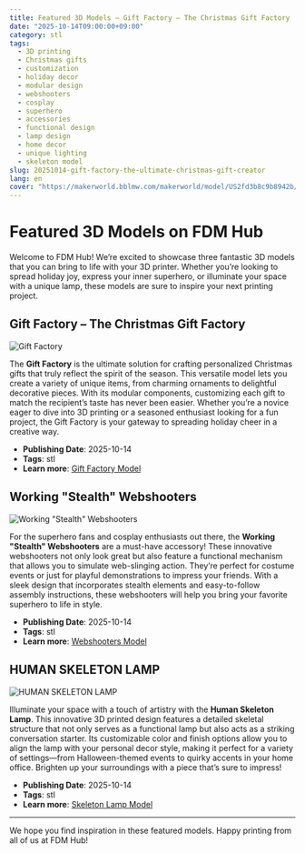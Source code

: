 ```yaml
---
title: Featured 3D Models – Gift Factory – The Christmas Gift Factory
date: "2025-10-14T09:00:00+09:00"
category: stl
tags:
  - 3D printing
  - Christmas gifts
  - customization
  - holiday decor
  - modular design
  - webshooters
  - cosplay
  - superhero
  - accessories
  - functional design
  - lamp design
  - home decor
  - unique lighting
  - skeleton model
slug: 20251014-gift-factory-the-ultimate-christmas-gift-creator
lang: en
cover: "https://makerworld.bblmw.com/makerworld/model/US2fd3b8c9b8942b/design/2025-10-14_0358228c01d878.jpg"
---
```


# Featured 3D Models on FDM Hub

Welcome to FDM Hub! We’re excited to showcase three fantastic 3D models that you can bring to life with your 3D printer. Whether you’re looking to spread holiday joy, express your inner superhero, or illuminate your space with a unique lamp, these models are sure to inspire your next printing project.

## Gift Factory – The Christmas Gift Factory

![Gift Factory](https://makerworld.bblmw.com/makerworld/model/US2fd3b8c9b8942b/design/2025-10-14_0358228c01d878.jpg)

The **Gift Factory** is the ultimate solution for crafting personalized Christmas gifts that truly reflect the spirit of the season. This versatile model lets you create a variety of unique items, from charming ornaments to delightful decorative pieces. With its modular components, customizing each gift to match the recipient’s taste has never been easier. Whether you’re a novice eager to dive into 3D printing or a seasoned enthusiast looking for a fun project, the Gift Factory is your gateway to spreading holiday cheer in a creative way.

- **Publishing Date**: 2025-10-14
- **Tags**: stl
- **Learn more**: [Gift Factory Model](https://makerworld.com/en/models/1886518-gift-factory-the-christmas-gift-factory)

## Working "Stealth" Webshooters

![Working "Stealth" Webshooters](https://makerworld.bblmw.com/makerworld/model/US16b37c1826ecc6/design/2025-10-14_7b70e24dd23b98.jpg)

For the superhero fans and cosplay enthusiasts out there, the **Working "Stealth" Webshooters** are a must-have accessory! These innovative webshooters not only look great but also feature a functional mechanism that allows you to simulate web-slinging action. They’re perfect for costume events or just for playful demonstrations to impress your friends. With a sleek design that incorporates stealth elements and easy-to-follow assembly instructions, these webshooters will help you bring your favorite superhero to life in style.

- **Publishing Date**: 2025-10-14
- **Tags**: stl
- **Learn more**: [Webshooters Model](https://makerworld.com/en/models/1886951-working-stealth-webshooters)

## HUMAN SKELETON LAMP

![HUMAN SKELETON LAMP](https://makerworld.bblmw.com/makerworld/model/US25d883b4df01bd/design/2025-10-14_98d654fb373b78.png)

Illuminate your space with a touch of artistry with the **Human Skeleton Lamp**. This innovative 3D printed design features a detailed skeletal structure that not only serves as a functional lamp but also acts as a striking conversation starter. Its customizable color and finish options allow you to align the lamp with your personal decor style, making it perfect for a variety of settings—from Halloween-themed events to quirky accents in your home office. Brighten up your surroundings with a piece that’s sure to impress!

- **Publishing Date**: 2025-10-14
- **Tags**: stl
- **Learn more**: [Skeleton Lamp Model](https://makerworld.com/en/models/1887216-human-skeleton-lamp)

---

We hope you find inspiration in these featured models. Happy printing from all of us at FDM Hub!